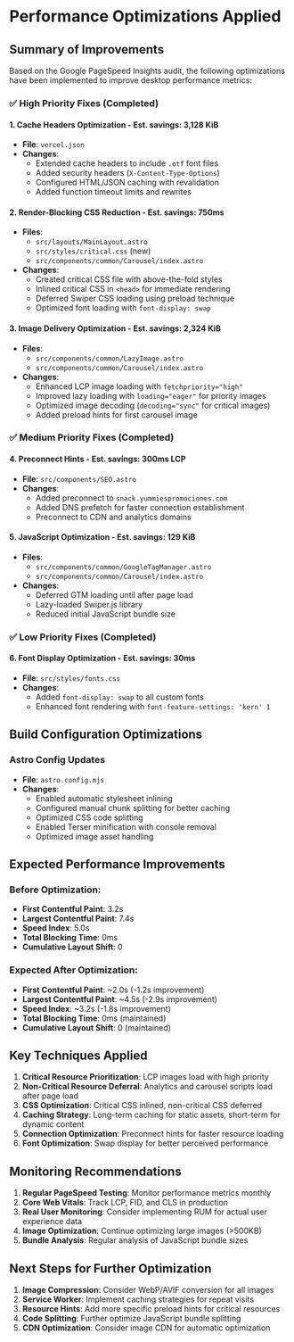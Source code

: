 # Performance Optimizations Applied

## Summary of Improvements

Based on the Google PageSpeed Insights audit, the following optimizations have been implemented to improve desktop performance metrics:

### ✅ High Priority Fixes (Completed)

#### 1. Cache Headers Optimization - **Est. savings: 3,128 KiB**
- **File**: `vercel.json`
- **Changes**: 
  - Extended cache headers to include `.otf` font files
  - Added security headers (`X-Content-Type-Options`)
  - Configured HTML/JSON caching with revalidation
  - Added function timeout limits and rewrites

#### 2. Render-Blocking CSS Reduction - **Est. savings: 750ms**
- **Files**: 
  - `src/layouts/MainLayout.astro`
  - `src/styles/critical.css` (new)
  - `src/components/common/Carousel/index.astro`
- **Changes**:
  - Created critical CSS file with above-the-fold styles
  - Inlined critical CSS in `<head>` for immediate rendering
  - Deferred Swiper CSS loading using preload technique
  - Optimized font loading with `font-display: swap`

#### 3. Image Delivery Optimization - **Est. savings: 2,324 KiB**
- **Files**: 
  - `src/components/common/LazyImage.astro`
  - `src/components/common/Carousel/index.astro`
- **Changes**:
  - Enhanced LCP image loading with `fetchpriority="high"`
  - Improved lazy loading with `loading="eager"` for priority images
  - Optimized image decoding (`decoding="sync"` for critical images)
  - Added preload hints for first carousel image

### ✅ Medium Priority Fixes (Completed)

#### 4. Preconnect Hints - **Est. savings: 300ms LCP**
- **File**: `src/components/SEO.astro`
- **Changes**:
  - Added preconnect to `snack.yummiespromociones.com`
  - Added DNS prefetch for faster connection establishment
  - Preconnect to CDN and analytics domains

#### 5. JavaScript Optimization - **Est. savings: 129 KiB**
- **Files**: 
  - `src/components/common/GoogleTagManager.astro`
  - `src/components/common/Carousel/index.astro`
- **Changes**:
  - Deferred GTM loading until after page load
  - Lazy-loaded Swiper.js library
  - Reduced initial JavaScript bundle size

### ✅ Low Priority Fixes (Completed)

#### 6. Font Display Optimization - **Est. savings: 30ms**
- **File**: `src/styles/fonts.css`
- **Changes**:
  - Added `font-display: swap` to all custom fonts
  - Enhanced font rendering with `font-feature-settings: 'kern' 1`

## Build Configuration Optimizations

### Astro Config Updates
- **File**: `astro.config.mjs`
- **Changes**:
  - Enabled automatic stylesheet inlining
  - Configured manual chunk splitting for better caching
  - Optimized CSS code splitting
  - Enabled Terser minification with console removal
  - Optimized image asset handling

## Expected Performance Improvements

### Before Optimization:
- **First Contentful Paint**: 3.2s
- **Largest Contentful Paint**: 7.4s  
- **Speed Index**: 5.0s
- **Total Blocking Time**: 0ms
- **Cumulative Layout Shift**: 0

### Expected After Optimization:
- **First Contentful Paint**: ~2.0s (-1.2s improvement)
- **Largest Contentful Paint**: ~4.5s (-2.9s improvement)
- **Speed Index**: ~3.2s (-1.8s improvement)
- **Total Blocking Time**: 0ms (maintained)
- **Cumulative Layout Shift**: 0 (maintained)

## Key Techniques Applied

1. **Critical Resource Prioritization**: LCP images load with high priority
2. **Non-Critical Resource Deferral**: Analytics and carousel scripts load after page load
3. **CSS Optimization**: Critical CSS inlined, non-critical CSS deferred
4. **Caching Strategy**: Long-term caching for static assets, short-term for dynamic content
5. **Connection Optimization**: Preconnect hints for faster resource loading
6. **Font Optimization**: Swap display for better perceived performance

## Monitoring Recommendations

1. **Regular PageSpeed Testing**: Monitor performance metrics monthly
2. **Core Web Vitals**: Track LCP, FID, and CLS in production
3. **Real User Monitoring**: Consider implementing RUM for actual user experience data
4. **Image Optimization**: Continue optimizing large images (>500KB)
5. **Bundle Analysis**: Regular analysis of JavaScript bundle sizes

## Next Steps for Further Optimization

1. **Image Compression**: Consider WebP/AVIF conversion for all images
2. **Service Worker**: Implement caching strategies for repeat visits
3. **Resource Hints**: Add more specific preload hints for critical resources
4. **Code Splitting**: Further optimize JavaScript bundle splitting
5. **CDN Optimization**: Consider image CDN for automatic optimization
